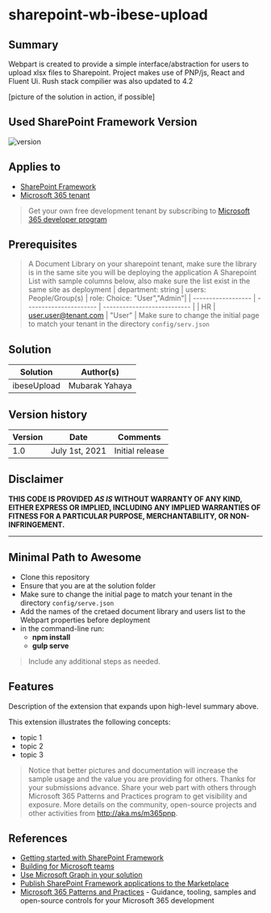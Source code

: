 # sharepoint-wb-ibese-upload

## Summary

Webpart is created to provide a simple interface/abstraction for users to upload xlsx files to Sharepoint.
Project makes use of PNP/js, React and Fluent Ui.
Rush stack compilier was also updated to 4.2

[picture of the solution in action, if possible]

## Used SharePoint Framework Version

![version](https://img.shields.io/badge/version-1.13-green.svg)

## Applies to

- [SharePoint Framework](https://aka.ms/spfx)
- [Microsoft 365 tenant](https://docs.microsoft.com/en-us/sharepoint/dev/spfx/set-up-your-developer-tenant)

> Get your own free development tenant by subscribing to [Microsoft 365 developer program](http://aka.ms/o365devprogram)

## Prerequisites

> A Document Library on your sharepoint tenant, make sure the library is in the same site you will be deploying the application
> A Sharepoint List with sample columns below, also make sure the list exist in the same site as deployment
| department: string | users: People/Group(s) | role: Choice: "User","Admin"|
| ------------------ | ---------------------- | --------------------------- |
| HR                 | user.user@tenant.com   | "User"                      |
> Make sure to change the initial page to match your tenant in the directory `config/serv.json`

## Solution

| Solution    | Author(s)                                               |
| ----------- | ------------------------------------------------------- |
| ibeseUpload | Mubarak Yahaya  |

## Version history

| Version | Date             | Comments        |
| ------- | ---------------- | --------------- |
| 1.0     | July 1st, 2021 | Initial release |

## Disclaimer

**THIS CODE IS PROVIDED _AS IS_ WITHOUT WARRANTY OF ANY KIND, EITHER EXPRESS OR IMPLIED, INCLUDING ANY IMPLIED WARRANTIES OF FITNESS FOR A PARTICULAR PURPOSE, MERCHANTABILITY, OR NON-INFRINGEMENT.**

---

## Minimal Path to Awesome

- Clone this repository
- Ensure that you are at the solution folder
- Make sure to change the initial page to match your tenant in the directory `config/serve.json`
- Add the names of the cretaed document library and users list to the Webpart properties before deployment
- in the command-line run:
  - **npm install**
  - **gulp serve**

> Include any additional steps as needed.

## Features

Description of the extension that expands upon high-level summary above.

This extension illustrates the following concepts:

- topic 1
- topic 2
- topic 3

> Notice that better pictures and documentation will increase the sample usage and the value you are providing for others. Thanks for your submissions advance.
> Share your web part with others through Microsoft 365 Patterns and Practices program to get visibility and exposure. More details on the community, open-source projects and other activities from <http://aka.ms/m365pnp>.

## References

- [Getting started with SharePoint Framework](https://docs.microsoft.com/en-us/sharepoint/dev/spfx/set-up-your-developer-tenant)
- [Building for Microsoft teams](https://docs.microsoft.com/en-us/sharepoint/dev/spfx/build-for-teams-overview)
- [Use Microsoft Graph in your solution](https://docs.microsoft.com/en-us/sharepoint/dev/spfx/web-parts/get-started/using-microsoft-graph-apis)
- [Publish SharePoint Framework applications to the Marketplace](https://docs.microsoft.com/en-us/sharepoint/dev/spfx/publish-to-marketplace-overview)
- [Microsoft 365 Patterns and Practices](https://aka.ms/m365pnp) - Guidance, tooling, samples and open-source controls for your Microsoft 365 development
